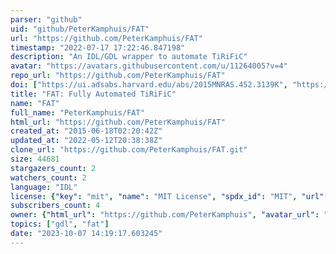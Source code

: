```yaml
---
parser: "github"
uid: "github/PeterKamphuis/FAT"
url: "https://github.com/PeterKamphuis/FAT"
timestamp: "2022-07-17 17:22:46.847198"
description: "An IDL/GDL wrapper to automate TiRiFiC"
avatar: "https://avatars.githubusercontent.com/u/11264005?v=4"
repo_url: "https://github.com/PeterKamphuis/FAT"
doi: ["https://ui.adsabs.harvard.edu/abs/2015MNRAS.452.3139K", "https://ui.adsabs.harvard.edu/abs/2015ascl.soft07011K/abstract"]
title: "FAT: Fully Automated TiRiFiC"
name: "FAT"
full_name: "PeterKamphuis/FAT"
html_url: "https://github.com/PeterKamphuis/FAT"
created_at: "2015-06-18T02:20:42Z"
updated_at: "2022-05-12T20:38:38Z"
clone_url: "https://github.com/PeterKamphuis/FAT.git"
size: 44681
stargazers_count: 2
watchers_count: 2
language: "IDL"
license: {"key": "mit", "name": "MIT License", "spdx_id": "MIT", "url": "https://api.github.com/licenses/mit", "node_id": "MDc6TGljZW5zZTEz"}
subscribers_count: 4
owner: {"html_url": "https://github.com/PeterKamphuis", "avatar_url": "https://avatars.githubusercontent.com/u/11264005?v=4", "login": "PeterKamphuis", "type": "User"}
topics: ["gdl", "fat"]
date: "2023-10-07 14:19:17.603245"
---
```

